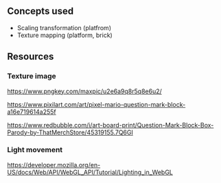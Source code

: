 ## Concepts used
- Scaling transformation (platfrom)
- Texture mapping (platform, brick)

## Resources

### Texture image
https://www.pngkey.com/maxpic/u2e6a9q8r5q8e6u2/

https://www.pixilart.com/art/pixel-mario-question-mark-block-a16e719614a255f

https://www.redbubble.com/i/art-board-print/Question-Mark-Block-Box-Parody-by-ThatMerchStore/45319155.7Q6GI

### Light movement
https://developer.mozilla.org/en-US/docs/Web/API/WebGL_API/Tutorial/Lighting_in_WebGL